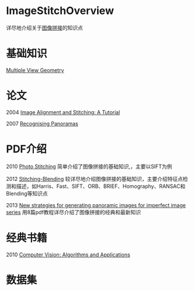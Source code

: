 # ImageStitchOverview
详尽地介绍关于[图像拼接](https://en.wikipedia.org/wiki/Image_stitching)的知识点

# 基础知识

[Multiple View Geometry](http://users.cecs.anu.edu.au/~hartley/Papers/CVPR99-tutorial/tut_4up.pdf)



# 论文

2004 [Image Alignment and Stitching: A Tutorial](https://www.microsoft.com/en-us/research/publication/image-alignment-and-stitching-a-tutorial/?from=http%3A%2F%2Fresearch.microsoft.com%2Fapps%2Fpubs%2Fdefault.aspx%3Fid%3D70092)

2007 [Recognising Panoramas](http://matthewalunbrown.com/papers/iccv2003.pdf)



# PDF介绍

2010 [Photo Stitching](https://courses.engr.illinois.edu/cs498dwh/fa2010/lectures/Lecture%2017%20-%20Photo%20Stitching.pdf) 简单介绍了图像拼接的基础知识,，主要以SIFT为例

2012 [Stitching-Blending](https://web.stanford.edu/class/cs231m/lectures/lecture-5-stitching-blending.pdf) 较详尽地介绍图像拼接的基础知识，主要介绍特征点检测和描述，如Harris、Fast、SIFT、ORB、BRIEF、Homography、RANSAC和Blending等知识点

2013 [New strategies for generating panoramic images for imperfect image series](http://scholarbank.nus.edu.sg/handle/10635/43585)  用8篇pdf教程详尽介绍了图像拼接的经典和最新知识



# 经典书籍

2010 [Computer Vision: Algorithms and Applications](http://szeliski.org/Book/)



# 数据集
